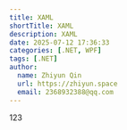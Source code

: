 ```yaml
---
title: XAML
shortTitle: XAML
description: XAML
date: 2025-07-12 17:36:33
categories: [.NET, WPF]
tags: [.NET]
author:
  name: Zhiyun Qin
  url: https://zhiyun.space
  email: 2368932388@qq.com
---
```


123